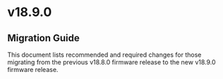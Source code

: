 # v18.9.0

## Migration Guide

This document lists recommended and required changes for those migrating from the previous v18.8.0 firmware release to the new v18.9.0 firmware release.
